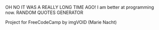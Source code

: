 OH NO IT WAS A REALLY LONG TIME AGO! I am better at programming now.
RANDOM QUOTES GENERATOR

Project for FreeCodeCamp by imgVOID (Marie Nacht)
